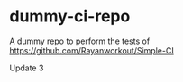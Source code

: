 # dummy-ci-repo
A dummy repo to perform the tests of https://github.com/Rayanworkout/Simple-CI

Update 3